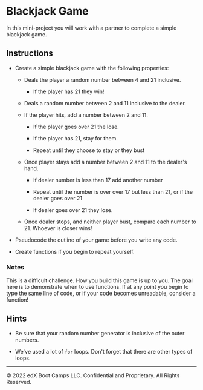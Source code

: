 # Blackjack Game

In this mini-project you will work with a partner to complete a simple blackjack game.

## Instructions

* Create a simple blackjack game with the following properties:

  * Deals the player a random number between 4 and 21 inclusive.
  
    * If the player has 21 they win!
   
  * Deals a random number between 2 and 11 inclusive to the dealer.
   
  * If the player hits, add a number between 2 and 11.
   
    * If the player goes over 21 the lose.
     
    * If the player has 21, stay for them.
     
    * Repeat until they choose to stay or they bust
     
  * Once player stays add a number between 2 and 11 to the dealer's hand.
     
    * If dealer number is less than 17 add another number
     
    * Repeat until the number is over over 17 but less than 21, or if the dealer goes over 21
     
    * If dealer goes over 21 they lose.
  
  * Once dealer stops, and neither player bust, compare each number to 21. Whoever is closer wins!

* Pseudocode the outline of your game before you write any code.

* Create functions if you begin to repeat yourself.

### Notes

This is a difficult challenge. How you build this game is up to you. The goal here is to demonstrate when to use functions. If at any point you begin to type the same line of code, or if your code becomes unreadable, consider a function!

## Hints

  * Be sure that your random number generator is inclusive of the outer numbers.
   
  * We've used a lot of `for` loops. Don't forget that there are other types of loops.

---

© 2022 edX Boot Camps LLC. Confidential and Proprietary. All Rights Reserved.
